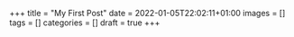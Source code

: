 +++
title = "My First Post"
date = 2022-01-05T22:02:11+01:00
images = []
tags = []
categories = []
draft = true
+++
